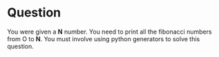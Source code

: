 # Question 

You were given a **N** number. You need to print all the fibonacci numbers from O to **N**. You must involve using python generators to solve this question.

